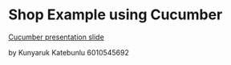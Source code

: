 # Shop Example using Cucumber

[Cucumber presentation slide](https://github.com/ladyusa/cucumber-atm/blob/master/cucumber.pdf)

by Kunyaruk Katebunlu 6010545692